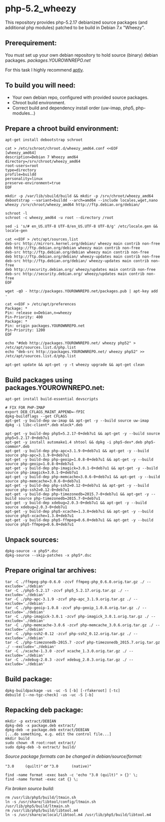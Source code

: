 # php-5.2_wheezy

This repository provides php-5.2.17 debianized source packages (and additional php modules) patched to be build in Debian 7.x "Wheezy".

## Prerequirement:

You must set up your own debian repository to hold source (binary) debian packages. *packages.YOUROWNREPO.net*

For this task I highly recommend [aptly](http://www.aptly.info/).

## To build you will need:

- Your own debian repo, configured with provided source packages.
- Chroot build environment.
- Correct build and dependency install order (uw-imap, php5, php-modules...)

## Prepare a chroot build environment:

```
apt-get install debootstrap schroot

cat > /etc/schroot/chroot.d/wheezy_amd64.conf <<EOF
[wheezy_amd64]
description=Debian 7 Wheezy amd64
directory=/srv/chroot/wheezy_amd64
root-users=root
type=directory
profile=buildd
personality=linux
preserve-environment=true
EOF

mkdir -p /var/lib/sbuild/build && mkdir -p /srv/chroot/wheezy_amd64
debootstrap --variant=buildd --arch=amd64 --include locales,wget,nano wheezy /srv/chroot/wheezy_amd64 http://ftp.debian.org/debian/

schroot -l
schroot -c wheezy_amd64 -u root --directory /root

sed -i 's/# en_US.UTF-8 UTF-8/en_US.UTF-8 UTF-8/g' /etc/locale.gen && locale-gen

cat <<EOF > /etc/apt/sources.list
deb-src http://mirrors.kernel.org/debian/ wheezy main contrib non-free
deb http://ftp.debian.org/debian wheezy main contrib non-free
deb-src http://ftp.debian.org/debian wheezy main contrib non-free
deb http://ftp.debian.org/debian/ wheezy-updates main contrib non-free
deb-src http://ftp.debian.org/debian/ wheezy-updates main contrib non-free
deb http://security.debian.org/ wheezy/updates main contrib non-free
deb-src http://security.debian.org/ wheezy/updates main contrib non-free
EOF

wget -qO - http://packages.YOUROWNREPO.net/packages.pub | apt-key add -

cat <<EOF > /etc/apt/preferences
Package: *
Pin: release o=Debian,n=wheezy
Pin-Priority: 400
Package: *
Pin: origin packages.YOUROWNREPO.net
Pin-Priority: 1200
EOF

echo "#deb http://packages.YOUROWNREPO.net/ wheezy php52" > /etc/apt/sources.list.d/php.list
echo "deb-src http://packages.YOUROWNREPO.net/ wheezy php52" >> /etc/apt/sources.list.d/php.list

apt-get update && apt-get -y -t wheezy upgrade && apt-get clean

```

## Build packages using packages.YOUROWNREPO.net:

```
apt-get install build-essential devscripts

# FIX FOR PHP-IMAP
export DEB_CFLAGS_MAINT_APPEND=-fPIC
dpkg-buildflags --get CFLAGS
apt-get -y build-dep uw-imap && apt-get -y --build source uw-imap
dpkg -i libc-client*.deb mlock*.deb

apt-get -y build-dep php5=5.2.17-0+deb7u1 && apt-get -y --build source php5=5.2.17-0+deb7u1
apt-get -y install automake1.4 shtool && dpkg -i php5-dev*.deb php5-common*.deb
apt-get -y build-dep php-apc=3.1.9-0+deb7u1 && apt-get -y --build source php-apc=3.1.9-0+deb7u1
apt-get -y build-dep php-geoip=1.0.8-0+deb7u1 && apt-get -y --build source php-geoip=1.0.8-0+deb7u1
apt-get -y build-dep php-imagick=3.0.1-0+deb7u1 && apt-get -y --build source php-imagick=3.0.1-0+deb7u1
apt-get -y build-dep php-memcache=3.0.6-0+deb7u1 && apt-get -y --build source php-memcache=3.0.6-0+deb7u1
apt-get -y build-dep php-ssh2=0.12-0+deb7u1 && apt-get -y --build source php-ssh2=0.12-0+deb7u1
apt-get -y build-dep php-timezonedb=2015.7-0+deb7u1 && apt-get -y --build source php-timezonedb=2015.7-0+deb7u1
apt-get -y build-dep xdebug=2.0.3-0+deb7u1 && apt-get -y --build source xdebug=2.0.3-0+deb7u1
apt-get -y build-dep php5-xcache=1.3.0+deb7u1 && apt-get -y --build source php5-xcache=1.3.0+deb7u1
apt-get -y build-dep php5-ffmpeg=0.6.0+deb7u1 && apt-get -y --build source php5-ffmpeg=0.6.0+deb7u1

```

## Unpack sources:

```
dpkg-source -x php5*.dsc
dpkg-source --skip-patches -x php5*.dsc
```

## Prepare original tar archives:

```
tar -C ./ffmpeg-php-0.6.0 -zcvf ffmpeg-php_0.6.0.orig.tar.gz ./ --exclude='./debian'
tar -C ./php5-5.2.17 -zcvf php5_5.2.17.orig.tar.gz ./ --exclude='./debian'
tar -C ./php-apc-3.1.9 -zcvf php-apc_3.1.9.orig.tar.gz ./ --exclude='./debian'
tar -C ./php-geoip-1.0.8 -zcvf php-geoip_1.0.8.orig.tar.gz ./ --exclude='./debian'
tar -C ./php-imagick-3.0.1 -zcvf php-imagick_3.0.1.orig.tar.gz ./ --exclude='./debian'
tar -C ./php-memcache-3.0.6 -zcvf php-memcache_3.0.6.orig.tar.gz ./ --exclude='./debian'
tar -C ./php-ssh2-0.12 -zcvf php-ssh2_0.12.orig.tar.gz ./ --exclude='./debian'
tar -C ./php-timezonedb-2015.7 -zcvf php-timezonedb_2015.7.orig.tar.gz ./ --exclude='./debian'
tar -C ./xcache-1.3.0 -zcvf xcache_1.3.0.orig.tar.gz ./ --exclude='./debian'
tar -C ./xdebug-2.0.3 -zcvf xdebug_2.0.3.orig.tar.gz ./ --exclude='./debian'
```

## Build package:

```
dpkg-buildpackage -us -uc -S [-b] [-rfakeroot] [-tc]
debuild [--no-tgz-check] -us -uc -S [-b]
```

## Repacking deb package:

```
mkdir -p extract/DEBIAN
dpkg-deb -x package.deb extract/
dpkg-deb -e package.deb extract/DEBIAN
[...do something, e.g. edit the control file...]
mkdir build
sudo chown -R root:root extract/
sudo dpkg-deb -b extract/ build/
```

*Source package formats can be changed in debian/source/format:*

```"3.0     (quilt)"``` *or* ```"3.0      (native)"```

```
find -name format -exec bash -c 'echo "3.0 (quilt)" > {}' \;
find -name format -exec cat {} \;
```

*Fix broken source build:*

```
rm /usr/lib/php5/build/ltmain.sh
ln -s /usr/share/libtool/config/ltmain.sh /usr/lib/php5/build/ltmain.sh
rm /usr/lib/php5/build/libtool.m4
ln -s /usr/share/aclocal/libtool.m4 /usr/lib/php5/build/libtool.m4
```

